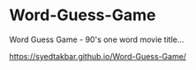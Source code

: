 # Word-Guess-Game
Word Guess Game - 90's one word movie title...

https://syedtakbar.github.io/Word-Guess-Game/

